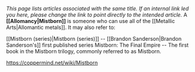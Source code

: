 *This  page lists articles associated with the same title.  If an internal link led you here, please change the link to point directly to the intended article.*
A **[[Allomancy\|Mistborn]]** is someone who can use all of the [[Metallic Arts\|Allomantic metals]].
It may also refer to:

[[Mistborn (series)\|Mistborn (series)]] -- [[Brandon Sanderson\|Brandon Sanderson's]] first published series
Mistborn: The Final Empire -- The first book in the Mistborn trilogy, commonly referred to as Mistborn.


https://coppermind.net/wiki/Mistborn